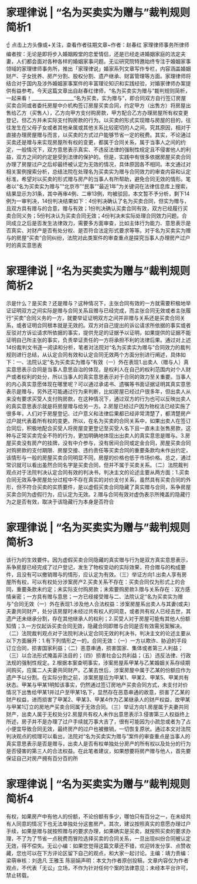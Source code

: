 # 家理律说 | “名为买卖实为赠与”裁判规则简析1

☝ 点击上方头像或+关注，查看作者往期文章~作者：赵春红 家理律师事务所律师编者按：无论是即将步入婚姻殿堂的恋爱情侣，还是已经走进婚姻家庭的法定夫妻，人们都会面对各种各样的婚姻家事问题。无讼研究院特邀始终专注于婚姻家事领域的家理律师事务所，推出「家理律说」婚家系列文章写作专栏，内容涵盖婚姻财产、子女抚养、房产分割、股权分割、遗产继承、财富管理等方面。家理律师将结合对于国内及涉外婚姻家事案件的丰富理论知识和实践经验，对婚家律师办案提供有益参考。今天这篇文章出自赵春红律师，“名为买卖实为赠与”裁判规则简析，一起来看！__________________“名为买卖，实为赠与”，即合同双方自行签订房屋买卖合同或者委托房屋中介机构签订房屋买卖合同，约定甲方（出售方）将房屋出售给乙方（买售人），乙方向甲方支付购房款，甲方配合乙方办理房屋所有权变更登记，但乙方并未实际支付购房款的行为。以买卖的形式实现赠与房屋的目的，往往发生在父母子女或者其他亲属或其他关系比较密切的人之间，究其原因，相对于直接办理房屋赠与而言，以买卖的方式过户能够节省一定的税费。其实，不论通过买卖还是赠与来实现房屋所有权的变更，都属于合同关系，属于当事人之间的约定，一般情况下，双方意思表示真实、不违反法律的强制性规定且不侵害他人的利益，双方之间的约定是受到法律的保护的。但是，实践中有很多依据房屋买卖合同办理了房屋过户之后却最终被认定为无效的情况，具体原因各不相同。本文通过对相关案例搜索分析，总结法院在处理名为买卖实为赠与合同效力的审查内容和认定标准，希望对以买卖的形式赠与房产的当事人有所帮助，避免合同无效的情形。笔者以“名为买卖实为赠与”“北京市”“民事”“最近1年”为关键词在法律信息库上搜索，结果显示为31条，其中再审4例、二审13例，均被驳回，本文暂不予分析，剩下14例为一审判决，14份判决结果如下：4份判决确认了名为买卖合同，但实为赠与，且双方具有赠与的合意，赠与有效；1份判决确认买卖合同有效，双方已经履行买卖合同义务；5份判决认为买卖合同无效；4份判决未实际处理合同效力问题。合同成立之后是否发生法律效力，需要多方面审查，比如主体行为能力、意思表示是否真实、对财产是否有处分权、是否符合法定形式要求等等。对于名为买卖实为赠与的房屋“买卖”合同纠纷，法院对此类案件的审查重点是探究当事人办理房产过户时的真实意思表

# 家理律说 | “名为买卖实为赠与”裁判规则简析2

示是什么？是买卖？还是赠与？这种情况下，主张合同有效的一方就需要积极地举证证明双方之间实际是赠与合同关系且赠与已经完成，而主张合同无效或者主张履行“买卖”合同义务的一方，就要举证证明双方之间并非赠与关系还是买卖合同关系，或者证明合同根本就是无效的。双方对自己提出的诉讼请求所依据的事实或者反驳对方诉讼请求所依据的事实，提供充足的证据予以证明，如果提供的证据不能证明自己所主张的事实，负责举证责任的一方将承担不利的法律后果。通过对上述14份裁判文书逐一阅读和分析，笔者对法院对“名为买卖实为赠与”合同效力的裁判规则进行总结，从认定合同有效和认定合同无效两个方面分别进行阐述，具体如下：一、法院认定“名为买卖实为赠与”有效（一）外在表现1.出卖人（赠与人）真实意思表示合同是当事人意思自治的体现，是权利人在自己的权利范围内对个人财产或者权利的处分，所以当事人的真实意思表示对于合同的效力至关重要。当事人的内心真实意愿体现在哪里呢？可以通过承诺书、遗嘱等书面证据证明其真实意思表示是赠与，另外还可能通过行为来判断，比如房屋已经过户很多年，但出卖人从来没有要求买受人支付购房款，在这种情况下，通过双方的行为也可以反映出卖人的真实意思表示就是将房屋赠与给另一方。2.房屋已经过户因为物权法已经实施了很多年，人们对于房屋登记、过户意义和法律后果都已经非常清楚了，都清楚房产过户就代表着所有权的变更。所以，在名为买卖的合同关系中，如果出卖人在签订合同后，积极地配合买受人将房屋变更登记至买受人名下且一直未主张售房款，这种与正常买卖完全不符的行为，更加明确地体现出出卖人的真实意思是赠与。3.房屋买卖没有房产的挂牌，没有中介参与，没有居间合同或定金合同，房屋买卖合同对购房款的支付期限、房屋交接、违约责任等买卖合同的重要条款均未作出约定，该情形与一般的房屋买卖合同明显不同，房屋的价格也低于市场价格。总之，通过常识就可以看出虽然合同名字是买卖合同，但并不属于买卖关系。（二）法院裁判观点对于法院判决认定合同有效的判决书，判决主文的论述主要从两方面：1.买卖合同无效系争房屋处分过程中不存在真实的对价支付关系，虽然具有买卖合同的外形，但不符合买卖的实质要件，是以虚假买卖合同隐藏了真实赠与合同，系争房屋买卖合同为虚假行为，应认定为无效。2.赠与合同有效对虚伪表示所掩盖的隐藏行为之是否有效，取决于该隐藏行为本身是否符合

# 家理律说 | “名为买卖实为赠与”裁判规则简析3

该行为的生效要件。因为虚假买卖合同隐藏的真实赠与行为是双方真实意思表示，系争房屋已经完成了过户登记，发生了物权变动的实际效果，符合赠与的构成要件，且没有可以撤销赠与的情形，应认定为有效。（三）举证方向1.出卖人享有房屋所有权，可以有权处分涉案房产2.买卖关系不存在：买卖合同仅为形式上的合同，重要条款未约定；未实际支付购房款；未索要购房款3.赠与关系存在：双方感情亲密；一方具有赠与意思；一方已经接受赠与二、法院认定“名为买卖实为赠与”合同无效（一）外在表现1.涉及他人合法权益：涉案房屋系出卖人与其妻(或夫)夫妻共同财产，处分该房屋时未经过共有权人的同意，或者共有权人已经去世，其遗产还未继承分割，存在其他继承人的权利；2.买受人对于房屋可能有其他人份额知情；3.一方仅起诉买卖合同无效，隐藏合同即赠与合同是否有效需另案解决。（二）法院裁判观点对于法院判决认定合同无效的判决书，判决主文的论述主要从以下方面展开：1.有下列情形之一的，合同无效：（一）一方以欺诈、胁迫的手段订立合同，损害国家利益；（二）恶意串通，损害国家、集体或者第三人利益；（三）以合法形式掩盖非法目的；（四）损害社会公共利益；（五）违反法律、行政法规的强制性规定。2.根据本案查明事实，涉案房屋系甲某与乙某婚姻关系存续期间购买，应属二人夫妻共同财产。乙某去世后，涉案房屋中属于乙某的份额应作为遗产予以分割。在实际分割之前，涉案房屋应为甲某1、甲某2、甲某5、甲某共有状态。甲某与甲某1明知该事实，仍然通过签订房地产买卖合同方式，未支付对价情况下出售给甲某1并过户至甲某1名下，显然存在恶意串通的故意，损害了乙某的财产权益，进而损害了甲某2、甲某3、甲某4作为乙某继承人的财产权益，故甲某与甲某1订立的房地产买卖合同属于无效合同。（三）举证方向1.房屋属于夫妻共同财产，出卖人属于无权处分2.房屋共有权人未作出意思表示3.侵害第三人权益终上所述，房子并不是办理了过户手续就万事大吉了，很有可能因为小疏忽或者为了占小便宜导致合同无效，最终房产的过户也被撤销，一切恢复原状。通过本文对法院判决观点的梳理可以看出，法院对“名为买卖实为赠与”案件的审查重点是当事人的真实意思表示是否是赠与，出卖人是否有权单独处分房产的所有权以及处分的行为是否侵害的第三人的合法权益。在此笔者建议，如果想要将房产赠与他人，首先要保证自己对房产拥有百分百的所

# 家理律说 | “名为买卖实为赠与”裁判规则简析4

有权，如果房产中有他人的份额，不论份额有多少，哪怕只有百分之一，在未经共有人同意的情况下也无法单独处分这套房产。其次，建议按照真实的意愿办理过户手续，如果是赠与就按照赠与的要求办理，如果确实是买卖，就按照买卖的要求办理，不了为了节省一点税费而冒险选择买卖的合同关系，一旦出现纠纷合同被认定无效，得不偿失。无讼小编：如果您觉得这篇文章还不错，欢迎转发分享、点赞收藏，您也可以在下方评论区留下自己的观点，和大家一起讨论。主编：靖力责编：梁萌审核：刘逸凡 王雅玉 陈丽娟声明：本文为作者原创投稿，文章内容仅为作者观点，不代表「无讼」立场，不作为针对任何个案的法律意见；未经本平台许可，禁止转载。

